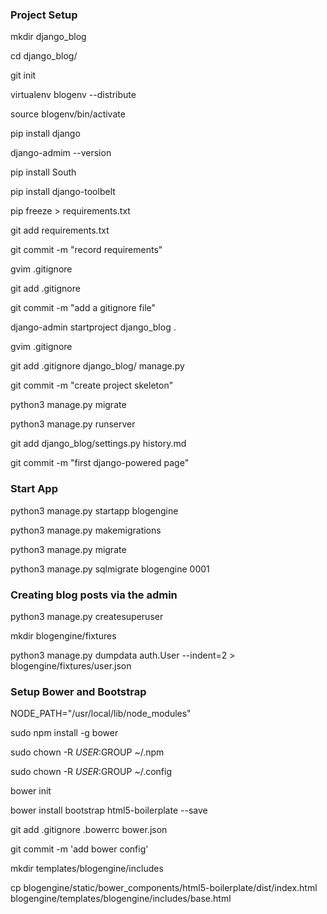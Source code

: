 ### Project Setup

mkdir django_blog

cd django_blog/

git init

virtualenv blogenv --distribute

source blogenv/bin/activate

pip install django

django-admim --version

pip install South

pip install django-toolbelt

pip freeze > requirements.txt

git add requirements.txt

git commit -m "record requirements"

gvim .gitignore

git add .gitignore

git commit -m "add a gitignore file"

django-admin startproject django_blog .

gvim .gitignore

git add .gitignore django_blog/ manage.py

git commit -m "create project skeleton"

python3 manage.py migrate

python3 manage.py runserver

git add django_blog/settings.py history.md

git commit -m "first django-powered page"

### Start App

python3 manage.py startapp blogengine

python3 manage.py makemigrations

python3 manage.py migrate

python3 manage.py sqlmigrate blogengine 0001

### Creating blog posts via the admin

python3 manage.py createsuperuser

mkdir blogengine/fixtures

python3 manage.py dumpdata auth.User --indent=2 > blogengine/fixtures/user.json

### Setup Bower and Bootstrap

NODE_PATH="/usr/local/lib/node_modules"

sudo npm install -g bower

sudo chown -R $USER:$GROUP ~/.npm

sudo chown -R $USER:$GROUP ~/.config

bower init

bower install bootstrap html5-boilerplate --save

git add .gitignore .bowerrc bower.json

git commit -m 'add bower config'

mkdir templates/blogengine/includes

cp blogengine/static/bower_components/html5-boilerplate/dist/index.html blogengine/templates/blogengine/includes/base.html


